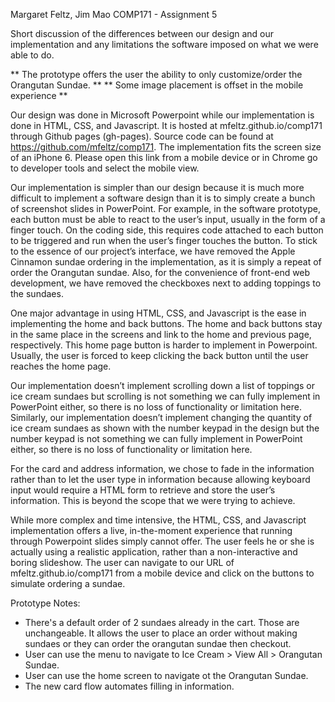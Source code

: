 Margaret Feltz, Jim Mao
COMP171 - Assignment 5

Short discussion of the differences between our design and our implementation and any limitations the software imposed on what we were able to do.

** The prototype offers the user the ability to only customize/order the Orangutan Sundae. **
** Some image placement is offset in the mobile experience **

Our design was done in Microsoft Powerpoint while our implementation is done in HTML, CSS, and Javascript. It is hosted at mfeltz.github.io/comp171 through Github pages (gh-pages). Source code can be found at https://github.com/mfeltz/comp171. The implementation fits the screen size of an iPhone 6. Please open this link from a mobile device or in Chrome go to developer tools and select the mobile view. 

Our implementation is simpler than our design because it is much more difficult to implement a software design than it is to simply create a bunch of screenshot slides in PowerPoint. For example, in the software prototype, each button must be able to react to the user’s input, usually in the form of a finger touch. On the coding side, this requires code attached to each button to be triggered and run when the user’s finger touches the button. To stick to the essence of our project’s interface, we have removed the Apple Cinnamon sundae ordering in the implementation, as it is simply a repeat of order the Orangutan sundae. Also, for the convenience of front-end web development, we have removed the checkboxes next to adding toppings to the sundaes.

One major advantage in using HTML, CSS, and Javascript is the ease in implementing the home and back buttons. The home and back buttons stay in the same place in the screens and link to the home and previous page, respectively. This home page button is harder to implement in Powerpoint. Usually, the user is forced to keep clicking the back button until the user reaches the home page.

Our implementation doesn’t implement scrolling down a list of toppings or ice cream sundaes but scrolling is not something we can fully implement in PowerPoint either, so there is no loss of functionality or limitation here. Similarly, our implementation doesn’t implement changing the quantity of ice cream sundaes as shown with the number keypad in the design but the number keypad is not something we can fully implement in PowerPoint either, so there is no loss of functionality or limitation here. 

For the card and address information, we chose to fade in the information rather than to let the user type in information because allowing keyboard input would require a HTML form to retrieve and store the user’s information. This is beyond the scope that we were trying to achieve.

While more complex and time intensive, the HTML, CSS, and Javascript implementation offers a live, in-the-moment experience that running through Powerpoint slides simply cannot offer. The user feels he or she is actually using a realistic application, rather than a non-interactive and boring slideshow. The user can navigate to our URL of mfeltz.github.io/comp171 from a mobile device and click on the buttons to simulate ordering a sundae.

Prototype Notes: 
- There's a default order of 2 sundaes already in the cart. Those are unchangeable. It allows the user to place an order without making sundaes or they can order the orangutan sundae then checkout.
- User can use the menu to navigate to Ice Cream > View All > Orangutan Sundae.
- User can use the home screen to navigate ot the Orangutan Sundae.
- The new card flow automates filling in information.

